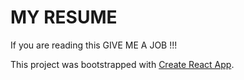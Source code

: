 # MY RESUME
If you are reading this GIVE ME A JOB !!!

This project was bootstrapped with [Create React App](https://github.com/facebook/create-react-app).
